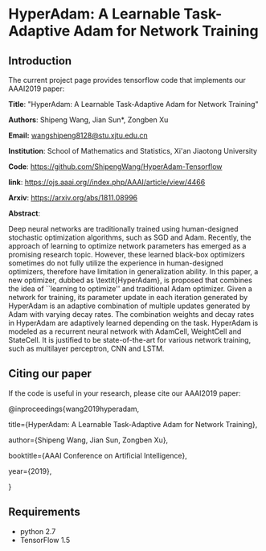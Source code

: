 HyperAdam: A Learnable Task-Adaptive Adam for Network Training
=
Introduction
-
The current project page provides tensorflow code that implements our AAAI2019 paper:

**Title**:  "HyperAdam: A Learnable Task-Adaptive Adam for Network Training"

**Authors**: Shipeng Wang, Jian Sun*, Zongben Xu

**Email:** wangshipeng8128@stu.xjtu.edu.cn

**Institution**: School of Mathematics and Statistics, Xi'an Jiaotong University

**Code**:  https://github.com/ShipengWang/HyperAdam-Tensorflow  

**link**: https://ojs.aaai.org//index.php/AAAI/article/view/4466

**Arxiv**: https://arxiv.org/abs/1811.08996

**Abstract**:

Deep neural networks are traditionally trained using human-designed stochastic optimization algorithms, such as SGD and Adam. Recently, the approach of learning to optimize network parameters has emerged as a promising research topic. However, these learned black-box optimizers sometimes do not fully utilize  the experience in human-designed optimizers, therefore have limitation in generalization ability. In this paper, a new optimizer, dubbed as \textit{HyperAdam}, is proposed that combines the idea of ``learning to optimize'' and traditional Adam optimizer. Given a network for training, its parameter update in each iteration generated by HyperAdam is an adaptive combination of multiple updates generated by Adam with varying decay rates. The combination weights and decay rates in HyperAdam are adaptively learned depending on the task.  HyperAdam is  modeled as a recurrent neural network with AdamCell, WeightCell and StateCell. It is justified to be state-of-the-art for various network training, such as multilayer perceptron, CNN and LSTM.

Citing our paper
-
If the code is useful in your research, please cite our AAAI2019 paper:

@inproceedings{wang2019hyperadam,

title={HyperAdam: A Learnable Task-Adaptive Adam for Network Training},

author={Shipeng Wang, Jian Sun, Zongben Xu},

booktitle={AAAI Conference on Artificial Intelligence},

year={2019},

}

Requirements
-
+ python 2.7
+ TensorFlow 1.5



